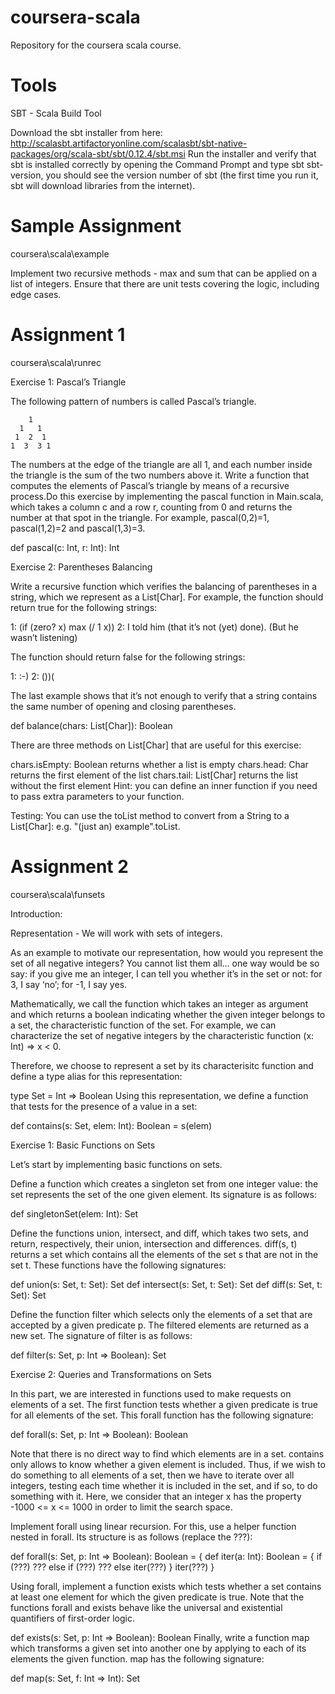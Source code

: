 ﻿coursera-scala
==============

Repository for the coursera scala course.

Tools
=====
SBT - Scala Build Tool

Download the sbt installer from here: http://scalasbt.artifactoryonline.com/scalasbt/sbt-native-packages/org/scala-sbt/sbt/0.12.4/sbt.msi
Run the installer and verify that sbt is installed correctly by opening the Command Prompt and type sbt sbt-version, you should see the version number of sbt (the first time you run it, sbt will download libraries from the internet). 


Sample Assignment
=================
coursera\scala\example

Implement two recursive methods - max and sum that can be applied on a list of integers.
Ensure that there are unit tests covering the logic, including edge cases.

Assignment 1
=============
coursera\scala\runrec

Exercise 1: Pascal’s Triangle

The following pattern of numbers is called Pascal’s triangle.

        1
      1   1
     1  2  1
    1  3  3 1

The numbers at the edge of the triangle are all 1, and each number inside the triangle is the sum of the two numbers above it. Write a function that computes the elements of Pascal’s triangle by means of a recursive process.Do this exercise by implementing the pascal function in Main.scala, which takes a column c and a row r, counting from 0 and returns the number at that spot in the triangle. For example, pascal(0,2)=1, pascal(1,2)=2 and pascal(1,3)=3.

def pascal(c: Int, r: Int): Int



Exercise 2: Parentheses Balancing

Write a recursive function which verifies the balancing of parentheses in a string, which we represent as a List[Char]. For example, the function should return true for the following strings:

1:   (if (zero? x) max (/ 1 x))
2:   I told him (that it’s not (yet) done). (But he wasn’t listening)

The function should return false for the following strings:

1:   :-)
2:   ())(

The last example shows that it’s not enough to verify that a string contains the same number of opening and closing parentheses.

def balance(chars: List[Char]): Boolean

There are three methods on List[Char] that are useful for this exercise:

chars.isEmpty: Boolean returns whether a list is empty
chars.head: Char returns the first element of the list
chars.tail: List[Char] returns the list without the first element
Hint: you can define an inner function if you need to pass extra parameters to your function.

Testing: You can use the toList method to convert from a String to a List[Char]: e.g. "(just an) example".toList.


Assignment 2
============
coursera\scala\funsets

Introduction: 

Representation - We will work with sets of integers.

As an example to motivate our representation, how would you represent the set of all negative integers? You cannot list them all… one way would be so say: if you give me an integer, I can tell you whether it’s in the set or not: for 3, I say ‘no’; for -1, I say yes.

Mathematically, we call the function which takes an integer as argument and which returns a boolean indicating whether the given integer belongs to a set, the characteristic function of the set. For example, we can characterize the set of negative integers by the characteristic function (x: Int) => x < 0.

Therefore, we choose to represent a set by its characterisitc function and define a type alias for this representation:

type Set = Int => Boolean
Using this representation, we define a function that tests for the presence of a value in a set:

def contains(s: Set, elem: Int): Boolean = s(elem)


Exercise 1: Basic Functions on Sets

Let’s start by implementing basic functions on sets.

Define a function which creates a singleton set from one integer value: the set represents the set of the one given element. Its signature is as follows:

def singletonSet(elem: Int): Set


Define the functions union, intersect, and diff, which takes two sets, and return, respectively, their union, intersection and differences. diff(s, t) returns a set which contains all the elements of the set s that are not in the set t. These functions have the following signatures:

def union(s: Set, t: Set): Set
def intersect(s: Set, t: Set): Set
def diff(s: Set, t: Set): Set

Define the function filter which selects only the elements of a set that are accepted by a given predicate p. The filtered elements are returned as a new set. The signature of filter is as follows:

def filter(s: Set, p: Int => Boolean): Set

Exercise 2: Queries and Transformations on Sets

In this part, we are interested in functions used to make requests on elements of a set. The first function tests whether a given predicate is true for all elements of the set. This forall function has the following signature:

def forall(s: Set, p: Int => Boolean): Boolean

Note that there is no direct way to find which elements are in a set. contains only allows to know whether a given element is included. Thus, if we wish to do something to all elements of a set, then we have to iterate over all integers, testing each time whether it is included in the set, and if so, to do something with it. Here, we consider that an integer x has the property -1000 <= x <= 1000 in order to limit the search space.

Implement forall using linear recursion. For this, use a helper function nested in forall. Its structure is as follows (replace the ???):

def forall(s: Set, p: Int => Boolean): Boolean = {
 def iter(a: Int): Boolean = {
   if (???) ???
   else if (???) ???
   else iter(???)
 }
 iter(???)
}

Using forall, implement a function exists which tests whether a set contains at least one element for which the given predicate is true. Note that the functions forall and exists behave like the universal and existential quantifiers of first-order logic.

def exists(s: Set, p: Int => Boolean): Boolean
Finally, write a function map which transforms a given set into another one by applying to each of its elements the given function. map has the following signature:

def map(s: Set, f: Int => Int): Set




